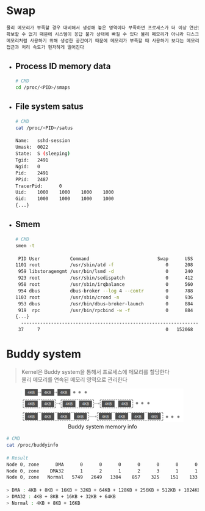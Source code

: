 # Swap
```md
물리 메모리가 부족할 경우 대비해서 생성해 놓은 영역이다 부족하면 프로세스가 더 이상 연산을 위한 공간을
확보할 수 없기 때문에 시스템이 응답 불가 상태에 빠질 수 있다 물리 메모리가 아니라 디스크의 일부분을
메모리처럼 사용하기 위해 생성한 공간이기 때문에 메모리가 부족할 때 사용하기 보다는 메모리에 비해
접근과 처리 속도가 현저하게 떨어진다
```

* ## Process ID memory data
  ```bash
  # CMD
  cd /proc/<PID>/smaps
  ```

* ## File system satus
  ```bash
  # CMD
  cat /proc/<PID>/satus

  Name:   sshd-session
  Umask:  0022
  State:  S (sleeping)
  Tgid:   2491
  Ngid:   0
  Pid:    2491
  PPid:   2487
  TracerPid:      0
  Uid:    1000    1000    1000    1000
  Gid:    1000    1000    1000    1000
  {...}
  ```

* ## Smem
  ```bash
  # CMD
  smem -t

   PID User           Command                         Swap      USS      PSS      RSS
  1101 root           /usr/sbin/atd -f                   0      208      279     2524
   959 libstoragemgmt /usr/bin/lsmd -d                   0      240      286     1900
   923 root           /usr/sbin/sedispatch               0      412      589     3400
   958 root           /usr/sbin/irqbalance               0      560      807     4584
   954 dbus           dbus-broker --log 4 --contr        0      788      852     2936
  1103 root           /usr/sbin/crond -n                 0      936     1033     3676
   953 dbus           /usr/bin/dbus-broker-launch        0      884     1187     4796
   919  rpc           /usr/bin/rpcbind -w -f             0      884     1217      574
  {...}
    ----------------------------------------------------------------------------------
   37     7                                              0   152068   189116   399188
  ```

# Buddy system
> Kernel은 Buddy system을 통해서 프로세스에 메모리를 할당한다  
> 물리 메모리를 연속된 메모리 영역으로 관리한다

<figure align="center">
  <img src="./img/Buddy-system.png" alt="" width=600>
  <figcaption align="center">Buddy system memory info</figcaption>
</figure>

```bash
# CMD
cat /proc/buddyinfo

# Result
Node 0, zone      DMA      0      0      0      0      0      0      0      0      0      1      3
Node 0, zone    DMA32      1      2      1      2      3      1      1      1      3      2    679
Node 0, zone   Normal   5749   2649   1304    857    325    151    133     70     36     53    906

> DMA : 4KB + 8KB + 16KB + 32KB + 64KB + 128KB + 256KB + 512KB + 1024KB + 2048KB
> DMA32 : 4KB + 8KB + 16KB + 32KB + 64KB
> Normal : 4KB + 8KB + 16KB
```